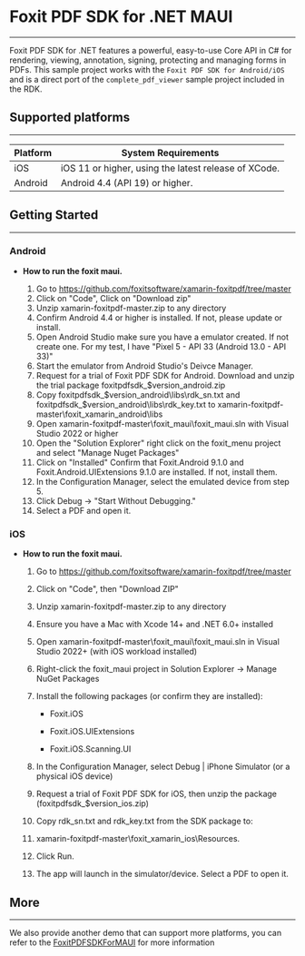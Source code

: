 # Foxit PDF SDK for .NET MAUI
------
Foxit PDF SDK for .NET features a powerful, easy-to-use Core API in C# for rendering, viewing, annotation, signing, protecting and managing forms in PDFs. This sample project works with the  `Foxit PDF SDK for Android/iOS` and is a direct port of the `complete_pdf_viewer`  sample project included in the RDK.


## Supported platforms

------

| Platform | System Requirements                                  |
| -------- | ---------------------------------------------------- |
| iOS      | iOS 11 or higher, using the latest release of XCode. |
| Android  | Android 4.4 (API 19) or higher.                      |


## Getting Started
------

### Android
* **How to run the foxit maui.**


  1. Go to https://github.com/foxitsoftware/xamarin-foxitpdf/tree/master
  2. Click on "Code", Click on "Download zip"
  3. Unzip xamarin-foxitpdf-master.zip to any directory
  4. Confirm Android 4.4 or higher is installed.  If not, please update or install.
  5. Open Android Studio make sure you have a emulator created. If not create one.  For my test, I have "Pixel 5 - API 33 (Android 13.0 - API 33)"
  6. Start the emulator from Android Studio's Deivce Manager.
  7. Request for a trial of Foxit PDF SDK for Android.  Download and unzip the trial package foxitpdfsdk_$version_android.zip
  8. Copy foxitpdfsdk_$version_android\libs\rdk_sn.txt and foxitpdfsdk_$version_android\libs\rdk_key.txt to xamarin-foxitpdf-master\foxit_xamarin_android\libs
  9. Open xamarin-foxitpdf-master\foxit_maui\foxit_maui.sln with Visual Studio 2022 or higher
  10. Open the "Solution Explorer" right click on the foxit_menu project and select "Manage Nuget Packages"
  11. Click on "Installed" Confirm that Foxit.Android 9.1.0 and Foxit.Android.UIExtensions 9.1.0 are installed. If not, install them.
  12. In the Configuration Manager, select the emulated device from step 5.
  13. Click Debug -> "Start Without Debugging."
  14. Select a PDF and open it.

### iOS
* **How to run the foxit maui.**

  1. Go to https://github.com/foxitsoftware/xamarin-foxitpdf/tree/master

  2. Click on "Code", then "Download ZIP"

  3. Unzip xamarin-foxitpdf-master.zip to any directory

  4. Ensure you have a Mac with Xcode 14+ and .NET 6.0+ installed

  5. Open xamarin-foxitpdf-master\foxit_maui\foxit_maui.sln in Visual Studio 2022+ (with iOS workload installed)

  6. Right-click the foxit_maui project in Solution Explorer → Manage NuGet Packages

  7. Install the following packages (or confirm they are installed):
      * Foxit.iOS
  
      * Foxit.iOS.UIExtensions
  
      * Foxit.iOS.Scanning.UI

  9. In the Configuration Manager, select Debug | iPhone Simulator (or a physical iOS device)

  10. Request a trial of Foxit PDF SDK for iOS, then unzip the package (foxitpdfsdk_$version_ios.zip)

  11. Copy rdk_sn.txt and rdk_key.txt from the SDK package to:

  12. xamarin-foxitpdf-master\foxit_xamarin_ios\Resources.

  13. Click Run.

  14. The app will launch in the simulator/device. Select a PDF to open it.

## More
------------
We also provide another demo that can support more platforms, you can refer to the [FoxitPDFSDKForMAUI](https://github.com/foxitsoftware/FoxitPDFSDKForMAUI) for more information





